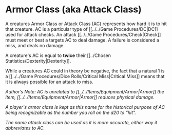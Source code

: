 # Armor Class (aka Attack Class)

A creatures Armor Class or Attack Class (AC) represents how hard it is to hit that creature. AC is a particular type of [[../../Game Procedures/DC\|DC]] used for attack checks. An attack [[../../Game Procedures/Check\|Check]] must meet or beat a targets AC to deal damage. A failure is considered a miss, and deals no damage.

A creature's AC is equal to **twice** their [[../Chosen Statistics/Dexterity\|Dexterity]].

While a creatures AC could in theory be negative, the fact that a natural 1 is a [[../../Game Procedures/Dice Rolls/Critical Miss|Critical Miss]] means that it is always possible for an attack to miss.



*Author’s Note:*
*AC is unrelated to [[../../Items/Equipment/Armor|Armor]] the item, [[../../Items/Equipment/Armor|Armor]] reduces physical damage.*

*A player's armor class is kept as this name for the historical purpose of AC being recognizable as the number you roll on the d20 to "hit".*

*The name attack class can be used as it is more accurate, either way it abbreviates to AC.*